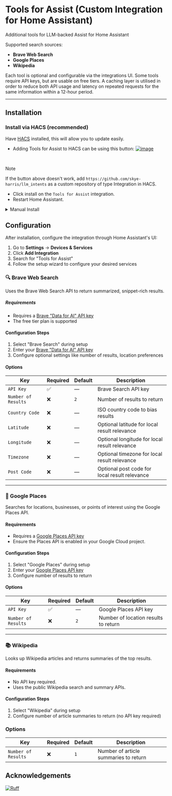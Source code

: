 # Tools for Assist (Custom Integration for Home Assistant)

Additional tools for LLM-backed Assist for Home Assistant

Supported search sources:

* **Brave Web Search**
* **Google Places**
* **Wikipedia**

Each tool is optional and configurable via the integrations UI. Some tools require API keys, but are usable on free tiers.
A caching layer is utilised in order to reduce both API usage and latency on repeated requests for the same information within a 12-hour period. 

---

## Installation

### Install via HACS (recommended)

Have [HACS](https://hacs.xyz/) installed, this will allow you to update easily.

* Adding Tools for Assist to HACS can be using this button:
[![image](https://my.home-assistant.io/badges/hacs_repository.svg)](https://my.home-assistant.io/redirect/hacs_repository/?owner=skye-harris&repository=llm-intents&category=integration)

<br>

> [!NOTE]
> If the button above doesn't work, add `https://github.com/skye-harris/llm_intents` as a custom repository of type Integration in HACS.

* Click install on the `Tools for Assist` integration.
* Restart Home Assistant.


<details><summary>Manual Install</summary>

* Copy the `llm-intents`  folder from [latest release](https://github.com/skye-harris/llm_intents/releases/latest) to the [`custom_components` folder](https://developers.home-assistant.io/docs/creating_integration_file_structure/#where-home-assistant-looks-for-integrations) in your config directory.
* Restart the Home Assistant.
</details>

## Configuration

After installation, configure the integration through Home Assistant's UI:

1. Go to **Settings** → **Devices & Services**
2. Click **Add Integration**
3. Search for "Tools for Assist"
4. Follow the setup wizard to configure your desired services

### 🔍 Brave Web Search

Uses the Brave Web Search API to return summarized, snippet-rich results.

##### Requirements

* Requires a [Brave "Data for AI" API key](https://api-dashboard.search.brave.com/app/subscriptions/subscribe?tab=ai)
* The free tier plan is supported

#### Configuration Steps

1. Select "Brave Search" during setup
2. Enter your [Brave "Data for AI" API key](https://api-dashboard.search.brave.com/app/subscriptions/subscribe?tab=ai)
3. Configure optional settings like number of results, location preferences

#### Options

| Key            | Required | Default | Description                                       |
| -------------- | -------- | ------- | ------------------------------------------------- |
| `API Key`      | ✅        | —       | Brave Search API key                              |
| `Number of Results`  | ❌        | `2`     | Number of results to return                       |
| `Country Code` | ❌        | —       | ISO country code to bias results                  |
| `Latitude`     | ❌        | —       | Optional latitude for local result relevance             |
| `Longitude`    | ❌        | —       | Optional longitude for local result relevance            |
| `Timezone`     | ❌        | —       | Optional timezone for local result relevance             |
| `Post Code`    | ❌        | —       | Optional post code for local result relevance |

---

### 📍 Google Places

Searches for locations, businesses, or points of interest using the Google Places API.

#### Requirements

* Requires a [Google Places API key](https://developers.google.com/maps/documentation/places/web-service/overview)
* Ensure the Places API is enabled in your Google Cloud project.

#### Configuration Steps

1. Select "Google Places" during setup  
2. Enter your [Google Places API key](https://developers.google.com/maps/documentation/places/web-service/overview)
3. Configure number of results to return

#### Options

| Key           | Required | Default | Description                          |
| ------------- | -------- | ------- | ------------------------------------ |
| `API Key`     | ✅        | —       | Google Places API key                |
| `Number of Results` | ❌        | `2`     | Number of location results to return |

---

### 📚 Wikipedia

Looks up Wikipedia articles and returns summaries of the top results.

#### Requirements

* No API key required.
* Uses the public Wikipedia search and summary APIs.

#### Configuration Steps

1. Select "Wikipedia" during setup
2. Configure number of article summaries to return (no API key required)

### Options

| Key           | Required | Default | Description                           |
| ------------- | -------- | ------- | ------------------------------------- |
| `Number of Results` | ❌        | `1`     | Number of article summaries to return |

## Acknowledgements
[![Ruff](https://img.shields.io/endpoint?url=https://raw.githubusercontent.com/astral-sh/ruff/main/assets/badge/v2.json)](https://github.com/astral-sh/ruff)

